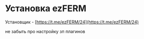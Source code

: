 # Установка ezFERM

Установщик - [https://t.me/ezFERM/24](https://t.me/ezFERM/24)

не забыть про настройку зп плагинов

